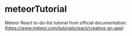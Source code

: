 # meteorTutorial

Meteor React to-do-list tutorial from official documentation: (https://www.meteor.com/tutorials/react/creating-an-app)

